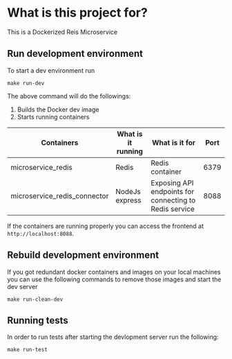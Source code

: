 # What is this project for?

This is a Dockerized Reis Microservice

## Run development environment

To start a dev environment run

```
make run-dev
```

The above command will do the followings:

1. Builds the Docker dev image
2. Starts running containers

| Containers                   | What is it running | What is it for                                         | Port |
| ---------------------------- | ------------------ | ------------------------------------------------------ | ---- |
| microservice_redis           | Redis              | Redis container                                        | 6379 |
| microservice_redis_connector | NodeJs express     | Exposing API endpoints for connecting to Redis service | 8088 |

If the containers are running properly you can access the frontend at `http://localhost:8088`.

## Rebuild development environment

If you got redundant docker containers and images on your local machines you can use the following commands to remove those images and start the dev server

```
make run-clean-dev
```

## Running tests

In order to run tests after starting the devlopment server run the following:

```
make run-test
```
